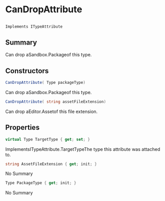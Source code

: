 # CanDropAttribute

## 
```c#
Implements ITypeAttribute
```

## Summary

Can drop aSandbox.Packageof this type.
## Constructors

```c#
CanDropAttribute( Type packageType) 
```
Can drop aSandbox.Packageof this type.
```c#
CanDropAttribute( string assetFileExtension) 
```
Can drop aEditor.Assetof this file extension.
## Properties

```c#
virtual Type TargetType { get; set; } 
```
ImplementsITypeAttribute.TargetTypeThe type this attribute was attached to.
```c#
string AssetFileExtension { get; init; } 
```
No Summary
```c#
Type PackageType { get; init; } 
```
No Summary
